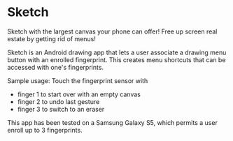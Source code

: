 # Sketch
Sketch with the largest canvas your phone can offer!
Free up screen real estate by getting rid of menus!

Sketch is an Android drawing app that lets a user associate a drawing menu button with an enrolled fingerprint.
This creates menu shortcuts that can be accessed with one's fingerprints.

Sample usage: Touch the fingerprint sensor with
- finger 1 to start over with an empty canvas
- finger 2 to undo last gesture
- finger 3 to switch to an eraser 

This app has been tested on a Samsung Galaxy S5, which permits a user enroll up to 3 fingerprints.
